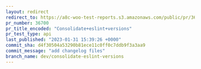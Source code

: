 ```yaml
---
layout: redirect
redirect_to: https://a8c-woo-test-reports.s3.amazonaws.com/public/pr/36700/api/index.html
pr_number: 36700
pr_title_encoded: "Consolidate+eslint+versions"
pr_test_type: api
last_published: "2023-01-31 15:39:26 +0000"
commit_sha: d4f30504a53290b81ece11c0ff0c7ddb9f3a3aa9
commit_message: "add changelog files"
branch_name: dev/consolidate-eslint-versions
---
```

